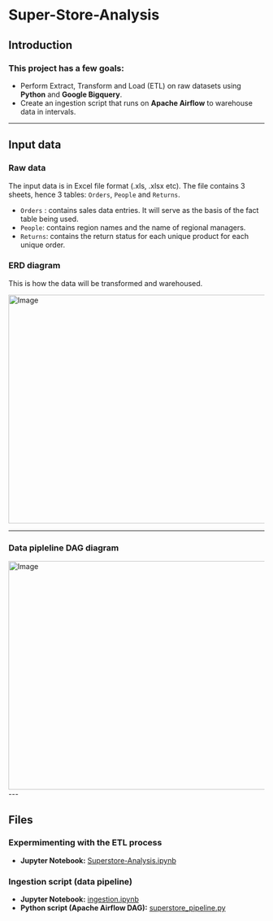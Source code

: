 # Super-Store-Analysis

## Introduction

### This project has a few goals:

- Perform Extract, Transform and Load (ETL) on raw datasets using **Python** and **Google Bigquery**.
- Create an ingestion script that runs on **Apache Airflow** to warehouse data in intervals.

---

## Input data

### Raw data
The input data is in Excel file format (.xls, .xlsx etc). The file contains 3 sheets, hence 3 tables: ```Orders```, ```People``` and ```Returns```.

- ```Orders``` : contains sales data entries. It will serve as the basis of the fact table being used.
- ```People```: contains region names and the name of regional managers.
- ```Returns```: contains the return status for each unique product for each unique order.

### **ERD diagram**

This is how the data will be transformed and warehoused.

<img src="https://github.com/user-attachments/assets/99a8505b-cc9a-4d7d-96db-6410d922f0ee" alt="Image" width="800" height="450">

---

### **Data pipleline DAG diagram**


<img src="https://github.com/user-attachments/assets/2693e71b-aefc-47f1-aadb-892cea5721d0" alt="Image" width="800" height="450">
---

## Files

### Expermimenting with the ETL process

- **Jupyter Notebook:** [Superstore-Analysis.ipynb](https://github.com/nacht29/Super-Store-Analysis/blob/main/Superstore-Analysis.ipynb)

### Ingestion script (data pipeline)

- **Jupyter Notebook:** [ingestion.ipynb](https://github.com/nacht29/Super-Store-Analysis/blob/main/ingestion.ipynb)
- **Python script (Apache Airflow DAG):** [superstore_pipeline.py](https://github.com/nacht29/Super-Store-Analysis/blob/main/superstore_pipleline.py)